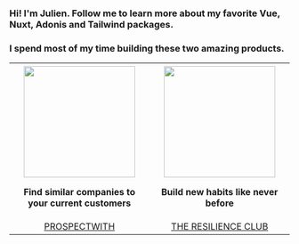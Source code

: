 ### Hi! I'm Julien. Follow me to learn more about my favorite Vue, Nuxt, Adonis and Tailwind packages.

### I spend most of my time building these two amazing products.

<table>
   <tr>
      <th align="center">
         <img width="441" height="1">
         <a href="https://www.prospectwith.com/"><img src="https://www.jaimelesstartups.fr/wp-content/uploads/2020/08/prospectwith.png" width="200px"/></a>
         <p>Find similar companies to your current customers</p>
      </th>
      <th align="center">
         <img width="441" height="1">
         <a href="https://www.theresilience.club/"><img src="https://pbs.twimg.com/profile_images/1375478469795123201/lDBnsRD8_400x400.jpg" width="200px"/></a>
         <p>Build new habits like never before</p>
      </th>
   </tr>

   <tr style="text-transform: uppercase;">
      <td align="center">
        <a href="https://www.prospectwith.com/">ProspectWith</a>
      </td>
      <td align="center">
        <a href="https://www.theresilience.club/">The Resilience Club</a>
      </td>
   </tr>
</table>
